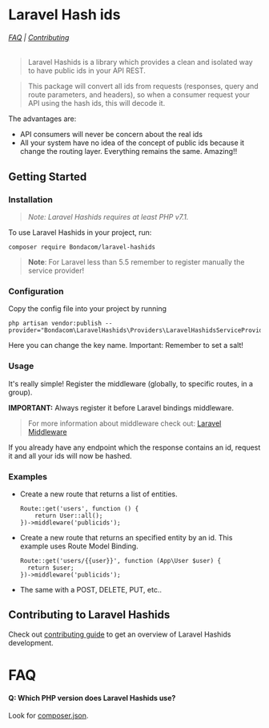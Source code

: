 # Laravel Hash ids

###### [FAQ](#faq) | [Contributing](https://github.com/bondacom/laravel-hashids/blob/master/CONTRIBUTING.md)

> Laravel Hashids is a library which provides a clean and isolated way to have public ids in your API REST.

> This package will convert all ids from requests (responses, query and route parameters, and headers), 
so when a consumer request your API using the hash ids, this will decode it.

The advantages are: 
- API consumers will never be concern about the real ids 
- All your system have no idea of the concept of public ids because it change the routing layer. Everything remains the same. Amazing!!

## Getting Started

### Installation

> *Note: Laravel Hashids requires at least PHP v7.1.*

To use Laravel Hashids in your project, run:
```
composer require Bondacom/laravel-hashids
```

> **Note**: For Laravel less than 5.5 remember to register manually the service provider!

### Configuration
Copy the config file into your project by running
```
php artisan vendor:publish --provider="Bondacom\LaravelHashids\Providers\LaravelHashidsServiceProvider"
```
Here you can change the key name.
Important: Remember to set a salt!

### Usage

It's really simple! 
Register the middleware (globally, to specific routes, in a group).

**IMPORTANT:** Always register it before Laravel bindings middleware.
>For more information about middleware check out: [Laravel Middleware](https://laravel.com/docs/5.5/middleware)

If you already have any endpoint which the response contains an id, request it and all your ids will now be hashed.

### Examples
- Create a new route that returns a list of entities.
    ```
    Route::get('users', function () {
        return User::all();
    })->middleware('publicids');
    ```

- Create a new route that returns an specified entity by an id. This example uses Route Model Binding.
    ```
    Route::get('users/{{user}}', function (App\User $user) {
      return $user;
    })->middleware('publicids');
    ```

- The same with a POST, DELETE, PUT, etc.. 

## Contributing to Laravel Hashids

Check out [contributing guide](https://github.com/bondacom/laravel-hashids/blob/master/CONTRIBUTING.md) to get an overview of Laravel Hashids development.

# FAQ

#### Q: Which PHP version does Laravel Hashids use?

Look for [composer.json](https://github.com/bondacom/laravel-hashids/blob/master/composer.json).